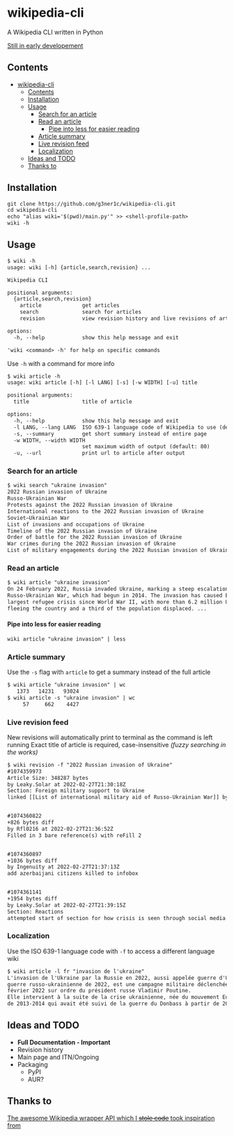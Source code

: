 # wikipedia-cli

A Wikipedia CLI written in Python

[Still in early developement](#ideas-and-todo)

## Contents

- [wikipedia-cli](#wikipedia-cli)
  - [Contents](#contents)
  - [Installation](#installation)
  - [Usage](#usage)
    - [Search for an article](#search-for-an-article)
    - [Read an article](#read-an-article)
      - [Pipe into less for easier reading](#pipe-into-less-for-easier-reading)
    - [Article summary](#article-summary)
    - [Live revision feed](#live-revision-feed)
    - [Localization](#localization)
  - [Ideas and TODO](#ideas-and-todo)
  - [Thanks to](#thanks-to)

## Installation

```txt
git clone https://github.com/g3ner1c/wikipedia-cli.git
cd wikipedia-cli
echo "alias wiki='$(pwd)/main.py'" >> <shell-profile-path>
wiki -h
```

## Usage

```txt
$ wiki -h
usage: wiki [-h] {article,search,revision} ...

Wikipedia CLI

positional arguments:
  {article,search,revision}
    article             get articles
    search              search for articles
    revision            view revision history and live revisions of articles

options:
  -h, --help            show this help message and exit

'wiki <command> -h' for help on specific commands
```

Use `-h` with a command for more info

```txt
$ wiki article -h
usage: wiki article [-h] [-l LANG] [-s] [-w WIDTH] [-u] title

positional arguments:
  title                 title of article

options:
  -h, --help            show this help message and exit
  -l LANG, --lang LANG  ISO 639-1 language code of Wikipedia to use (default: en)
  -s, --summary         get short summary instead of entire page
  -w WIDTH, --width WIDTH
                        set maximum width of output (default: 80)
  -u, --url             print url to article after output
```

### Search for an article

```txt
$ wiki search "ukraine invasion"
2022 Russian invasion of Ukraine
Russo-Ukrainian War
Protests against the 2022 Russian invasion of Ukraine
International reactions to the 2022 Russian invasion of Ukraine
Soviet–Ukrainian War
List of invasions and occupations of Ukraine
Timeline of the 2022 Russian invasion of Ukraine
Order of battle for the 2022 Russian invasion of Ukraine
War crimes during the 2022 Russian invasion of Ukraine
List of military engagements during the 2022 Russian invasion of Ukraine
```

### Read an article

```txt
$ wiki article "ukraine invasion"
On 24 February 2022, Russia invaded Ukraine, marking a steep escalation of the
Russo-Ukrainian War, which had begun in 2014. The invasion has caused Europe's
largest refugee crisis since World War II, with more than 6.2 million Ukrainians
fleeing the country and a third of the population displaced. ...
```

#### Pipe into less for easier reading

```txt
wiki article "ukraine invasion" | less
```

### Article summary

Use the `-s` flag with `article` to get a summary instead of the full article

```txt
$ wiki article "ukraine invasion" | wc
   1373   14231   93024
$ wiki article -s "ukraine invasion" | wc
     57     662    4427
```

### Live revision feed

New revisions will automatically print to terminal as the command is left running
Exact title of article is required, case-insensitive *(fuzzy searching in the works)*

```txt
$ wiki revision -f "2022 Russian invasion of Ukraine"
#1074359973
Article Size: 348287 bytes
by Leaky.Solar at 2022-02-27T21:30:18Z
Section: Foreign military support to Ukraine
linked [[List of international military aid of Russo-Ukrainian War]] by see also template


#1074360822
+826 bytes diff
by Rfl0216 at 2022-02-27T21:36:52Z
Filled in 3 bare reference(s) with reFill 2


#1074360897
+1036 bytes diff
by Ingenuity at 2022-02-27T21:37:13Z
add azerbaijani citizens killed to infobox


#1074361141
+1954 bytes diff
by Leaky.Solar at 2022-02-27T21:39:15Z
Section: Reactions
attempted start of section for how crisis is seen through social media
```

### Localization

Use the ISO 639-1 language code with `-f` to access a different language wiki

```txt
$ wiki article -l fr "invasion de l'ukraine"
L'invasion de l'Ukraine par la Russie en 2022, aussi appelée guerre d'Ukraine ou
guerre russo-ukrainienne de 2022, est une campagne militaire déclenchée le 24
février 2022 sur ordre du président russe Vladimir Poutine.
Elle intervient à la suite de la crise ukrainienne, née du mouvement Euromaïdan
de 2013-2014 qui avait été suivi de la guerre du Donbass à partir de 2014. ...
```

## Ideas and TODO

- **Full Documentation - Important**
- Revision history
- Main page and ITN/Ongoing
- Packaging
  - PyPI
  - AUR?

## Thanks to

[The awesome Wikipedia wrapper API which I ~~stole code~~ took inspiration from](https://github.com/goldsmith/Wikipedia)
